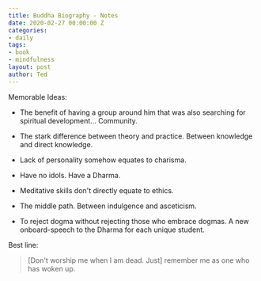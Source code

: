 ```yaml
---
title: Buddha Biography - Notes
date: 2020-02-27 00:00:00 Z
categories:
- daily
tags:
- book
- mindfulness
layout: post
author: Ted
---
```


Memorable Ideas:

- The benefit of having a group around him that was also searching for spiritual development... Community.

- The stark difference between theory and practice. Between knowledge and direct knowledge.

- Lack of personality somehow equates to charisma.

- Have no idols. Have a Dharma.

- Meditative skills don't directly equate to ethics.

- The middle path. Between indulgence and asceticism.

- To reject dogma without rejecting those who embrace dogmas. A new onboard-speech to the Dharma for each unique student.

Best line:
> [Don't worship me when I am dead. Just] remember me as one who has woken up.
